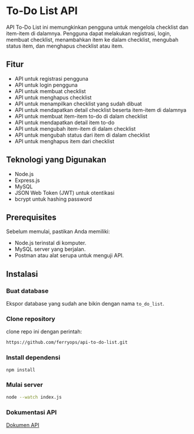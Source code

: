 # To-Do List API

API To-Do List ini memungkinkan pengguna untuk mengelola checklist dan item-item di dalamnya. Pengguna dapat melakukan registrasi, login, membuat checklist, menambahkan item ke dalam checklist, mengubah status item, dan menghapus checklist atau item.

## Fitur

- API untuk registrasi pengguna
- API untuk login pengguna
- API untuk membuat checklist
- API untuk menghapus checklist
- API untuk menampilkan checklist yang sudah dibuat
- API untuk mendapatkan detail checklist beserta item-item di dalamnya
- API untuk membuat item-item to-do di dalam checklist
- API untuk mendapatkan detail item to-do
- API untuk mengubah item-item di dalam checklist
- API untuk mengubah status dari item di dalam checklist
- API untuk menghapus item dari checklist

## Teknologi yang Digunakan

- Node.js
- Express.js
- MySQL
- JSON Web Token (JWT) untuk otentikasi
- bcrypt untuk hashing password

## Prerequisites

Sebelum memulai, pastikan Anda memiliki:

- Node.js terinstal di komputer.
- MySQL server yang berjalan.
- Postman atau alat serupa untuk menguji API.

## Instalasi

### Buat database

Ekspor database yang sudah ane bikin dengan nama `to_do_list`.

### Clone repository

clone repo ini dengan perintah:

```bash
https://github.com/ferryops/api-to-do-list.git
```

### Install dependensi

```bash
npm install
```

### Mulai server

```bash
node --watch index.js
```

### Dokumentasi API

[Dokumen API](https://github.com/ferryops/api-to-do-list/blob/main/Dokumen%20API.pdf)
